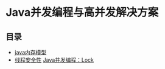 # Java并发编程与高并发解决方案

## 目录
- [java内存模型](doc/java内存模型.md)
- [线程安全性](doc/线程安全性.md)
	[Java并发编程：Lock](doc/Lock.md)